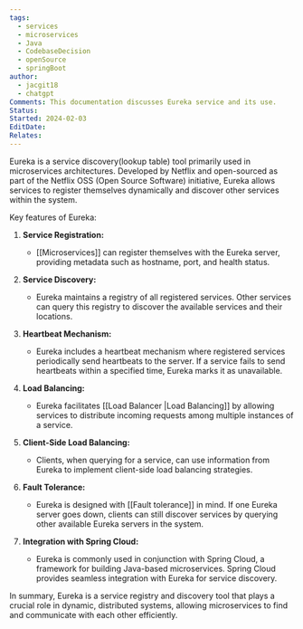 ```yaml
---
tags:
  - services
  - microservices
  - Java
  - CodebaseDecision
  - openSource
  - springBoot
author:
  - jacgit18
  - chatgpt
Comments: This documentation discusses Eureka service and its use.
Status: 
Started: 2024-02-03
EditDate: 
Relates:
---
```

Eureka is a service discovery(lookup table) tool primarily used in microservices architectures. Developed by Netflix and open-sourced as part of the Netflix OSS (Open Source Software) initiative, Eureka allows services to register themselves dynamically and discover other services within the system.

Key features of Eureka:

1. **Service Registration:**
   - [[Microservices]] can register themselves with the Eureka server, providing metadata such as hostname, port, and health status.

2. **Service Discovery:**
   - Eureka maintains a registry of all registered services. Other services can query this registry to discover the available services and their locations.

3. **Heartbeat Mechanism:**
   - Eureka includes a heartbeat mechanism where registered services periodically send heartbeats to the server. If a service fails to send heartbeats within a specified time, Eureka marks it as unavailable.

4. **Load Balancing:**
   - Eureka facilitates [[Load Balancer |Load Balancing]] by allowing services to distribute incoming requests among multiple instances of a service.

5. **Client-Side Load Balancing:**
   - Clients, when querying for a service, can use information from Eureka to implement client-side load balancing strategies.

6. **Fault Tolerance:**
   - Eureka is designed with [[Fault tolerance]] in mind. If one Eureka server goes down, clients can still discover services by querying other available Eureka servers in the system.

7. **Integration with Spring Cloud:**
   - Eureka is commonly used in conjunction with Spring Cloud, a framework for building Java-based microservices. Spring Cloud provides seamless integration with Eureka for service discovery.

In summary, Eureka is a service registry and discovery tool that plays a crucial role in dynamic, distributed systems, allowing microservices to find and communicate with each other efficiently.
  
